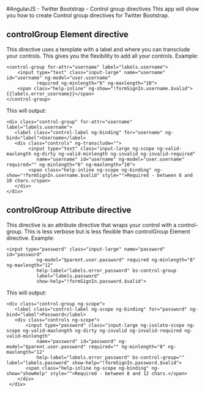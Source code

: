 #AngularJS - Twitter Bootstrap - Control group directives
This app will show you how to create Control group directives for Twitter Bootstrap.

## controlGroup Element directive
This directive uses a template with a label and where you can transclude your controls.
This gives you the flexibility to add all your controls.
Example:
```
<control-group for-attr="username" label="labels.username">
    <input type="text" class="input-large" name="username" id="username" ng-model="user.username"
           required ng-minlength="6" ng-maxlength="10">
    <span class="help-inline" ng-show="!formSignIn.username.$valid">{{labels.error_username}}</span>
</control-group>
 ```

 This will output:
  ```
  <div class="control-group" for-attr="username" label="labels.username">
     <label class="control-label ng-binding" for="username" ng-bind="label">Username</label>
     <div class="controls" ng-transclude="">
          <input type="text" class="input-large ng-scope ng-valid-maxlength ng-dirty ng-valid-minlength ng-invalid ng-invalid-required"
             name="username" id="username" ng-model="user.username" required="" ng-minlength="6" ng-maxlength="10">
          <span class="help-inline ng-scope ng-binding" ng-show="!formSignIn.username.$valid" style="">Required - between 6 and 10 chars.</span>
     </div>
  </div>
   ```

## controlGroup Attribute directive
This directive is an attribute directive that wraps your control with a control-group.
This is less verbose but is less flexible than controlGroup Element directive.
Example:
```
<input type="password" class="input-large" name="password" id="password"
           ng-model="$parent.user.password" required ng-minlength="8" ng-maxlength="12"
           help-label="labels.error_password" bs-control-group
           label="labels.password"
           show-help="!formSignIn.password.$valid">
 ```

 This will output:
 ```
 <div class="control-group ng-scope">
    <label class="control-label ng-scope ng-binding" for="password" ng-bind="label">Password</label>
    <div class="controls ng-scope">
        <input type="password" class="input-large ng-isolate-scope ng-scope ng-valid-maxlength ng-dirty ng-invalid ng-invalid-required ng-valid-minlength"
            name="password" id="password" ng-model="$parent.user.password" required="" ng-minlength="8" ng-maxlength="12"
            help-label="labels.error_password" bs-control-group="" label="labels.password" show-help="!formSignIn.password.$valid">
        <span class="help-inline ng-scope ng-binding" ng-show="showHelp" style="">Required - between 8 and 12 chars.</span>
     </div>
  </div>
  ```